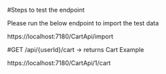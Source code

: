 #Steps to test the endpoint

Please run the below endpoint to import the test data

https://localhost:7180/CartApi/import

#GET <host>/api/{userId}/cart -> returns Cart Example

https://localhost:7180/CartApi/1/cart

